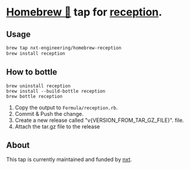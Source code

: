 # [Homebrew 🍺](https://brew.sh) tap for [reception](https://github.com/nxt-engineering/reception).

## Usage

```bash
brew tap nxt-engineering/homebrew-reception
brew install reception
```

## How to bottle

```
brew uninstall reception
brew install --build-bottle reception
brew bottle reception
```

1. Copy the output to `Formula/reception.rb`.
2. Commit & Push the change.
3. Create a new release called "v{VERSION_FROM_TAR_GZ_FILE}".
   file.
4. Attach the tar.gz file to the release

## About

This tap is currently maintained and funded by [nxt](https://nxt.engineering/en/).
